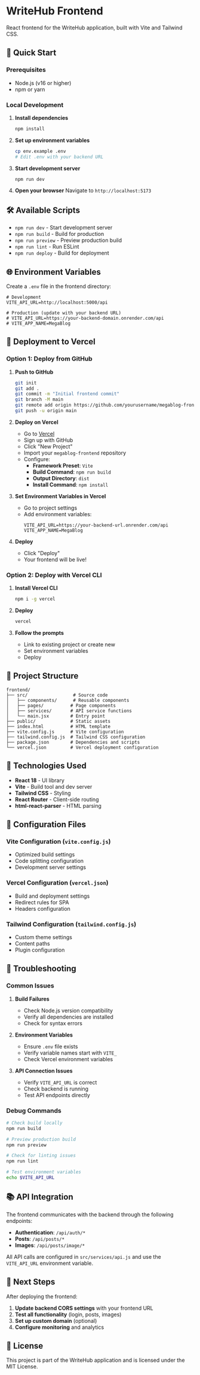 # WriteHub Frontend

React frontend for the WriteHub application, built with Vite and Tailwind CSS.

## 🚀 Quick Start

### Prerequisites
- Node.js (v16 or higher)
- npm or yarn

### Local Development

1. **Install dependencies**
   ```bash
   npm install
   ```

2. **Set up environment variables**
   ```bash
   cp env.example .env
   # Edit .env with your backend URL
   ```

3. **Start development server**
   ```bash
   npm run dev
   ```

4. **Open your browser**
   Navigate to `http://localhost:5173`

## 🛠️ Available Scripts

- `npm run dev` - Start development server
- `npm run build` - Build for production
- `npm run preview` - Preview production build
- `npm run lint` - Run ESLint
- `npm run deploy` - Build for deployment

## 🌐 Environment Variables

Create a `.env` file in the frontend directory:

```env
# Development
VITE_API_URL=http://localhost:5000/api

# Production (update with your backend URL)
# VITE_API_URL=https://your-backend-domain.onrender.com/api
# VITE_APP_NAME=MegaBlog
```

## 🚀 Deployment to Vercel

### Option 1: Deploy from GitHub

1. **Push to GitHub**
   ```bash
   git init
   git add .
   git commit -m "Initial frontend commit"
   git branch -M main
   git remote add origin https://github.com/yourusername/megablog-frontend.git
   git push -u origin main
   ```

2. **Deploy on Vercel**
   - Go to [Vercel](https://vercel.com)
   - Sign up with GitHub
   - Click "New Project"
   - Import your `megablog-frontend` repository
   - Configure:
     - **Framework Preset**: `Vite`
     - **Build Command**: `npm run build`
     - **Output Directory**: `dist`
     - **Install Command**: `npm install`

3. **Set Environment Variables in Vercel**
   - Go to project settings
   - Add environment variables:
     ```
     VITE_API_URL=https://your-backend-url.onrender.com/api
     VITE_APP_NAME=MegaBlog
     ```

4. **Deploy**
   - Click "Deploy"
   - Your frontend will be live!

### Option 2: Deploy with Vercel CLI

1. **Install Vercel CLI**
   ```bash
   npm i -g vercel
   ```

2. **Deploy**
   ```bash
   vercel
   ```

3. **Follow the prompts**
   - Link to existing project or create new
   - Set environment variables
   - Deploy

## 📁 Project Structure

```
frontend/
├── src/                 # Source code
│   ├── components/      # Reusable components
│   ├── pages/          # Page components
│   ├── services/       # API service functions
│   └── main.jsx        # Entry point
├── public/             # Static assets
├── index.html          # HTML template
├── vite.config.js      # Vite configuration
├── tailwind.config.js  # Tailwind CSS configuration
├── package.json        # Dependencies and scripts
└── vercel.json         # Vercel deployment configuration
```

## 🎨 Technologies Used

- **React 18** - UI library
- **Vite** - Build tool and dev server
- **Tailwind CSS** - Styling
- **React Router** - Client-side routing
- **html-react-parser** - HTML parsing

## 🔧 Configuration Files

### Vite Configuration (`vite.config.js`)
- Optimized build settings
- Code splitting configuration
- Development server settings

### Vercel Configuration (`vercel.json`)
- Build and deployment settings
- Redirect rules for SPA
- Headers configuration

### Tailwind Configuration (`tailwind.config.js`)
- Custom theme settings
- Content paths
- Plugin configuration

## 🚨 Troubleshooting

### Common Issues

1. **Build Failures**
   - Check Node.js version compatibility
   - Verify all dependencies are installed
   - Check for syntax errors

2. **Environment Variables**
   - Ensure `.env` file exists
   - Verify variable names start with `VITE_`
   - Check Vercel environment variables

3. **API Connection Issues**
   - Verify `VITE_API_URL` is correct
   - Check backend is running
   - Test API endpoints directly

### Debug Commands

```bash
# Check build locally
npm run build

# Preview production build
npm run preview

# Check for linting issues
npm run lint

# Test environment variables
echo $VITE_API_URL
```

## 📚 API Integration

The frontend communicates with the backend through the following endpoints:

- **Authentication**: `/api/auth/*`
- **Posts**: `/api/posts/*`
- **Images**: `/api/posts/image/*`

All API calls are configured in `src/services/api.js` and use the `VITE_API_URL` environment variable.

## 🎯 Next Steps

After deploying the frontend:

1. **Update backend CORS settings** with your frontend URL
2. **Test all functionality** (login, posts, images)
3. **Set up custom domain** (optional)
4. **Configure monitoring** and analytics

## 📄 License

This project is part of the WriteHub application and is licensed under the MIT License. 